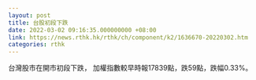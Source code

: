 ```yaml
---
layout: post
title: 台股初段下跌
date: 2022-03-02 09:16:35.000000000 +08:00
link: https://news.rthk.hk/rthk/ch/component/k2/1636670-20220302.htm
categories: rthk
---
```


台灣股市在開市初段下跌， 加權指數較早時報17839點，跌59點，跌幅0.33%。
